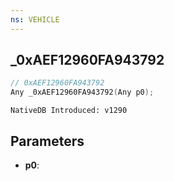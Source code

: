 ```yaml
---
ns: VEHICLE
---
```

## _0xAEF12960FA943792

```c
// 0xAEF12960FA943792
Any _0xAEF12960FA943792(Any p0);
```

```
NativeDB Introduced: v1290
```

## Parameters
* **p0**:
